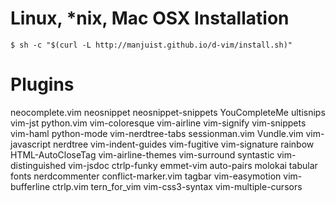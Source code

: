 # Linux, *nix, Mac OSX Installation #
```
$ sh -c "$(curl -L http://manjuist.github.io/d-vim/install.sh)"
```
# Plugins #
neocomplete.vim
neosnippet
neosnippet-snippets
YouCompleteMe
ultisnips
vim-jst
python.vim
vim-coloresque
vim-airline
vim-signify
vim-snippets
vim-haml
python-mode
vim-nerdtree-tabs
sessionman.vim
Vundle.vim
vim-javascript
nerdtree
vim-indent-guides
vim-fugitive
vim-signature
rainbow
HTML-AutoCloseTag
vim-airline-themes
vim-surround
syntastic
vim-distinguished
vim-jsdoc
ctrlp-funky
emmet-vim
auto-pairs
molokai
tabular
fonts
nerdcommenter
conflict-marker.vim
tagbar
vim-easymotion
vim-bufferline
ctrlp.vim
tern_for_vim
vim-css3-syntax
vim-multiple-cursors
